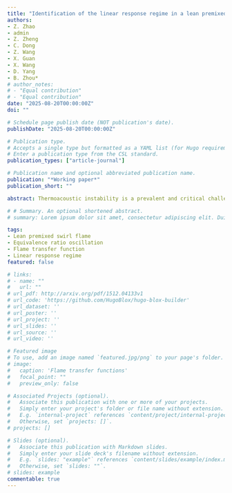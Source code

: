 ```yaml
---
title: "Identification of the linear response regime in a lean premixed CH4/Air swirl flame forced by equivalence ratio oscillation"
authors:
- Z. Zhao
- admin
- Z. Zheng
- C. Dong
- Z. Wang
- X. Guan
- X. Wang
- D. Yang
- B. Zhou*
# author_notes:
# - "Equal contribution"
# - "Equal contribution"
date: "2025-08-20T00:00:00Z"
doi: ""

# Schedule page publish date (NOT publication's date).
publishDate: "2025-08-20T00:00:00Z"

# Publication type.
# Accepts a single type but formatted as a YAML list (for Hugo requirements).
# Enter a publication type from the CSL standard.
publication_types: ["article-journal"]

# Publication name and optional abbreviated publication name.
publication: "*Working paper*"
publication_short: ""

abstract: Thermoacoustic instability is a prevalent and critical challenge in combustion systems, typically driven by either velocity perturbations or equivalence ratio (ϕ) oscillations. In this study, a single-valve modulation system was employed to systematically investigate the response of a CH₄/air swirl-stabilized premixed flame to ϕ oscillations under low turbulence intensity conditions. Synchronous, time-resolved measurements of ϕ, CH* chemiluminescence, velocity, and pressure were conducted to analyse the flame dynamics and construct transfer functions. With increasing modulation frequency, the contribution of convection-driven ϕ perturbations gradually diminished, while vortex-induced ϕ disturbances became more dominant—significantly altering the amplitude and phase of the chemiluminescence response. A multi-input single-output (MISO) transfer function framework was subsequently applied to decouple the respective transfer function of velocity and ϕ perturbations. For the case with mean equivalence ratio equal to 0.8, the flame exhibits a linear response when the ϕ fluctuation amplitude at the reference point is below 0.1, while larger perturbations lead to nonlinear effects. Finally, a linearized G-equation model, combined with convection–diffusion theory and experimentally measured flame angle variations, was used to derive the transfer functions of the heat release rate and its components. The results reveal the influence of dissipation effects on the frequency dependence of these transfer functions. This study provides both theoretical and experimental insights for the modeling and control of combustion instability induced by equivalence ratio fluctuations.

# # Summary. An optional shortened abstract.
# summary: Lorem ipsum dolor sit amet, consectetur adipiscing elit. Duis posuere tellus ac convallis placerat. Proin tincidunt magna sed ex sollicitudin condimentum.

tags: 
- Lean premixed swirl flame
- Equivalence ratio oscillation
- Flame transfer function
- Linear response regime
featured: false

# links:
# - name: ""
#   url: ""
# url_pdf: http://arxiv.org/pdf/1512.04133v1
# url_code: 'https://github.com/HugoBlox/hugo-blox-builder'
# url_dataset: ''
# url_poster: ''
# url_project: ''
# url_slides: ''
# url_source: ''
# url_video: ''

# Featured image
# To use, add an image named `featured.jpg/png` to your page's folder. 
# image:
#   caption: 'Flame transfer functions'
#   focal_point: ""
#   preview_only: false

# Associated Projects (optional).
#   Associate this publication with one or more of your projects.
#   Simply enter your project's folder or file name without extension.
#   E.g. `internal-project` references `content/project/internal-project/index.md`.
#   Otherwise, set `projects: []`.
# projects: []

# Slides (optional).
#   Associate this publication with Markdown slides.
#   Simply enter your slide deck's filename without extension.
#   E.g. `slides: "example"` references `content/slides/example/index.md`.
#   Otherwise, set `slides: ""`.
# slides: example
commentable: true
---
```


<!-- This work is a further investigation of my [previous paper](/publication/W_Liang_ASPACC2025Conference/). -->

<!-- {{% callout note %}}
Click the *Cite* button above to demo the feature to enable visitors to import publication metadata into their reference management software.
{{% /callout %}}

{{% callout note %}}
Create your slides in Markdown - click the *Slides* button to check out the example.
{{% /callout %}}

Add the publication's **full text** or **supplementary notes** here. You can use rich formatting such as including [code, math, and images](https://docs.hugoblox.com/content/writing-markdown-latex/). -->
